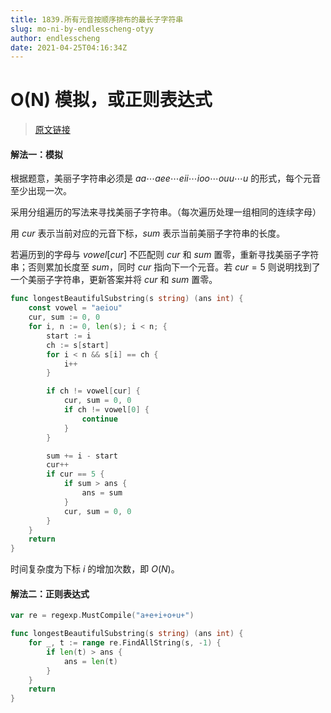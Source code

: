 ```yaml
---
title: 1839.所有元音按顺序排布的最长子字符串
slug: mo-ni-by-endlesscheng-otyy
author: endlesscheng
date: 2021-04-25T04:16:34Z
---
```

# O(N) 模拟，或正则表达式
 
> [原文链接](https://leetcode.cn/problems/longest-substring-of-all-vowels-in-order/solution/mo-ni-by-endlesscheng-otyy)
#### 解法一：模拟

根据题意，美丽子字符串必须是 $aa\cdots aee\cdots eii\cdots ioo\cdots ouu\cdots u$ 的形式，每个元音至少出现一次。

采用分组遍历的写法来寻找美丽子字符串。（每次遍历处理一组相同的连续字母）

用 $\textit{cur}$ 表示当前对应的元音下标，$\textit{sum}$ 表示当前美丽子字符串的长度。

若遍历到的字母与 $\textit{vowel}[\textit{cur}]$ 不匹配则 $\textit{cur}$ 和 $\textit{sum}$ 置零，重新寻找美丽子字符串；否则累加长度至 $\textit{sum}$，同时 $\textit{cur}$ 指向下一个元音。若 $\textit{cur}=5$ 则说明找到了一个美丽子字符串，更新答案并将 $\textit{cur}$ 和 $\textit{sum}$ 置零。

```go
func longestBeautifulSubstring(s string) (ans int) {
	const vowel = "aeiou"
	cur, sum := 0, 0
	for i, n := 0, len(s); i < n; {
		start := i
		ch := s[start]
		for i < n && s[i] == ch {
			i++
		}

		if ch != vowel[cur] {
			cur, sum = 0, 0
			if ch != vowel[0] {
				continue
			}
		}

		sum += i - start
		cur++
		if cur == 5 {
			if sum > ans {
				ans = sum
			}
			cur, sum = 0, 0
		}
	}
	return
}
```

时间复杂度为下标 $i$ 的增加次数，即 $O(N)$。

#### 解法二：正则表达式

```go
var re = regexp.MustCompile("a+e+i+o+u+")

func longestBeautifulSubstring(s string) (ans int) {
	for _, t := range re.FindAllString(s, -1) {
		if len(t) > ans {
			ans = len(t)
		}
	}
	return
}
```
